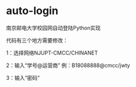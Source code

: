 # auto-login
南京邮电大学校园网自动登陆Python实现

代码有三个地方需要修改：

1：选择网络NJUPT-CMCC/CHINANET

2：输入“学号@运营商” 例：B18088888@cmcc/jwty

3：输入“密码”
